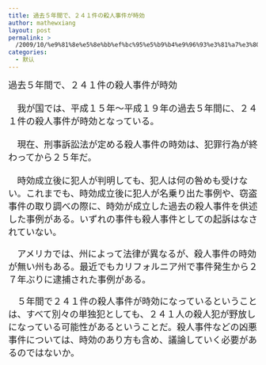 ```yaml
---
title: 過去５年間で、２４１件の殺人事件が時効
author: mathewxiang
layout: post
permalink: >
  /2009/10/%e9%81%8e%e5%8e%bb%ef%bc%95%e5%b9%b4%e9%96%93%e3%81%a7%e3%80%81%ef%bc%92%ef%bc%94%ef%bc%91%e4%bb%b6%e3%81%ae%e6%ae%ba%e4%ba%ba%e4%ba%8b%e4%bb%b6%e3%81%8c%e6%99%82%e5%8a%b9/
categories:
  - 默认
---
```

<font style="FonT-FAMiLY: impact; FonT-siZe: 18px">過去５年間で、２４１件の殺人事件が時効<br /><br /> 　我が国では、平成１５年～平成１９年の過去５年間に、２４１件の殺人事件が時効となっている。<br /><br /> 　現在、刑事訴訟法が定める殺人事件の時効は、犯罪行為が終わってから２５年だ。<br /><br /> 　時効成立後に犯人が判明しても、犯人は何の咎めも受けない。これまでも、時効成立後に犯人が名乗り出た事例や、窃盗事件の取り調べの際に、時効が成立した過去の殺人事件を供述した事例がある。いずれの事件も殺人事件としての起訴はなされていない。<br /></p> <p>
  　アメリカでは、州によって法律が異なるが、殺人事件の時効が無い州もある。最近でもカリフォルニア州で事件発生から２７年ぶりに逮捕された事例がある。<br />
</p>

<p>
  　５年間で２４１件の殺人事件が時効になっているということは、すべて別々の単独犯としても、２４１人の殺人犯が野放しになっている可能性があるということだ。殺人事件などの凶悪事件については、時効のあり方も含め、議論していく必要があるのではないか。<br /></font>
</p>